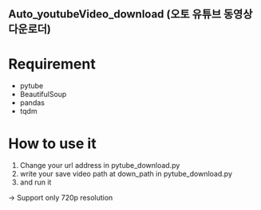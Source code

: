 ## Auto_youtubeVideo_download (오토 유튜브 동영상 다운로더)

# Requirement

* pytube
* BeautifulSoup
* pandas
* tqdm

# How to use it

1. Change your url address in pytube_download.py
2. write your save video path at down_path in pytube_download.py
3. and run it

-> Support only 720p resolution
